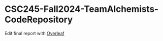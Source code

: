 # CSC245-Fall2024-TeamAlchemists-CodeRepository
Edit final report with [Overleaf]([https://link-url-here.org](https://www.overleaf.com/9115683215npbpwvgrswkq#97b01b))
